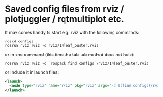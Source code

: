 
# Saved config files from rviz / plotjuggler / rqtmultiplot etc.

It may comes handy to start e.g. rviz with the following commands:
```
roscd configs
rosrun rviz rviz -d rviz/14leaf_ouster.rviz 
```
or in one command (this time the tab-tab method does not help):
```
rosrun rviz rviz -d `rospack find configs`/rviz/14leaf_ouster.rviz
```

or include it in launch files:
```xml
<launch>
  <node type="rviz" name="rviz" pkg="rviz" args="-d $(find configs)/rviz/14leaf_ouster.rviz" />
</launch>
```